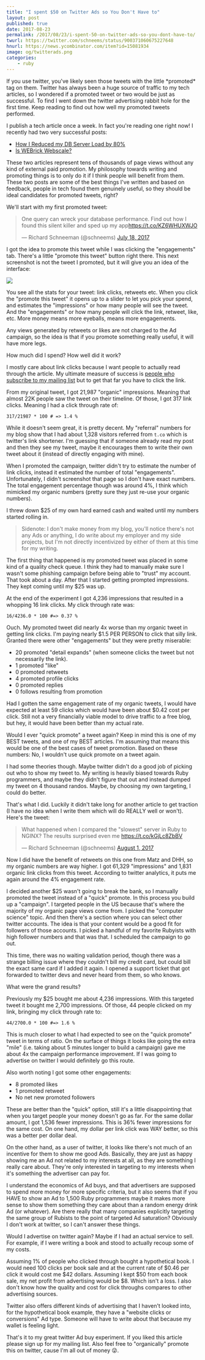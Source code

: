 ```yaml
---
title: "I spent $50 on Twitter Ads so You Don't Have to"
layout: post
published: true
date: 2017-08-23
permalink: /2017/08/23/i-spent-50-on-twitter-ads-so-you-dont-have-to/
twurl: https://twitter.com/schneems/status/900371060675227648
hnurl: https://news.ycombinator.com/item?id=15081934
image: og/twitterads.png
categories:
    - ruby
---
```


If you use twitter, you've likely seen those tweets with the little \*promoted* tag on them. Twitter has always been a huge source of traffic to my tech articles, so I wondered if a promoted tweet or two would be just as successful. To find I went down the twitter advertising rabbit hole for the first time. Keep reading to find out how well my promoted tweets performed.

I publish a tech article once a week. In fact you're reading one right now! I recently had two very successful posts:

- [How I Reduced my DB Server Load by 80%](https://www.schneems.com/2017/07/18/how-i-reduced-my-db-server-load-by-80/)
- [Is WEBrick Webscale?](https://www.schneems.com/2017/08/01/is-webrick-webscale/)

These two articles represent tens of thousands of page views without any kind of external paid promotion. My philosophy towards writing and promoting things is to only do it if I think people will benefit from them. These two posts are some of the best things I've written and based on feedback, people in tech found them genuinely useful, so they should be ideal candidates for promoted tweets, right?

We'll start with my first promoted tweet:

<blockquote class="twitter-tweet" data-lang="en"><p lang="en" dir="ltr">One query can wreck your database performance. Find out how I found this silent killer and sped up my app<a href="https://t.co/KZ6WHUXWJO">https://t.co/KZ6WHUXWJO</a></p>&mdash; Richard Schneeman (@schneems) <a href="https://twitter.com/schneems/status/887347146571345920">July 18, 2017</a></blockquote>
<script async src="//platform.twitter.com/widgets.js" charset="utf-8"></script>

I got the idea to promote this tweet while I was clicking the "engagements" tab. There's a little "promote this tweet" button right there.  This next screenshot is not the tweet I promoted, but it will give you an idea of the interface:

![](https://www.dropbox.com/s/t2qzn6dg4ivkxyc/Screenshot%202017-08-17%2010.21.13.png?dl=1)

You see all the stats for your tweet: link clicks, retweets etc. When you click the "promote this tweet" it opens up to a slider to let you pick your spend, and estimates the "impressions" or how many people will see the tweet. And the "engagements" or how many people will click the link, retweet, like, etc. More money means more eyeballs, means more engagements.

Any views generated by retweets or likes are not charged to the Ad campaign, so the idea is that if you promote something really useful, it will have more legs.

How much did I spend? How well did it work?

I mostly care about link clicks because I want people to actually read through the article. My ultimate measure of success is [people who subscribe to my mailing list](https://www.schneems.com/mailinglist) but to get that far you have to click the link.

From my original tweet, I got 21,987 "organic" impressions. Meaning that almost 22K people saw the tweet on their timeline. Of those, I got 317 link clicks. Meaning I had a click through rate of:

```
317/21987 * 100 # => 1.4 %
```

While it doesn't seem great, it is pretty decent. My "referral" numbers for my blog show that I had about 1,328 visitors referred from `t.co` which is twitter's link shortener. I'm guessing that if someone already read my post and then they see my tweet, maybe it encourages them to write their own tweet about it (instead of directly engaging with mine).

When I promoted the campaign, twitter didn't try to estimate the number of link clicks, instead it estimated the number of total "engagements". Unfortunately, I didn't screenshot that page so I don't have exact numbers. The total engagement percentage though was around 4%, I think which mimicked my organic numbers (pretty sure they just re-use your organic numbers).

I threw down $25 of my own hard earned cash and waited until my numbers started rolling in.

> Sidenote: I don't make money from my blog, you'll notice there's not any Ads or anything, I do write about my employer and my side projects, but I'm not directly incentivized by either of them at this time for my writing.

The first thing that happened is my promoted tweet was placed in some kind of a quality check queue. I think they had to manually make sure I wasn't some phishing campaign before being able to "trust" my account. That took about a day. After that I started getting prompted impressions. They kept coming until my $25 was up.

At the end of the experiment I got 4,236 impressions that resulted in a whopping 16 link clicks. My click through rate was:

```
16/4236.0 * 100 #=> 0.37 %
```

Ouch. My promoted tweet did nearly 4x worse than my organic tweet in getting link clicks. I'm paying nearly $1.5 PER PERSON to click that silly link. Granted there were other "engagements" but they were pretty miserable:

- 20 promoted "detail expands" (when someone clicks the tweet but not necessarily the link).
- 1 promoted "like"
- 0 promoted retweets
- 4 promoted profile clicks
- 0 promoted replies
- 0 follows resulting from promotion

Had I gotten the same engagement rate of my organic tweets, I would have expected at least 59 clicks which would have been about $0.42 cost per click. Still not a very financially viable model to drive traffic to a free blog, but hey, it would have been better than my actual rate.

Would I ever "quick promote" a tweet again? Keep in mind this is one of my BEST tweets, and one of my BEST articles. I'm assuming that means this would be one of the best cases of tweet promotion. Based on these numbers: No, I wouldn't use quick promote on a tweet again.

I had some theories though. Maybe twitter didn't do a good job of picking out who to show my tweet to. My writing is heavily biased towards Ruby programmers, and maybe they didn't figure that out and instead dumped my tweet on 4 thousand randos. Maybe, by choosing my own targeting, I could do better.

That's what I did. Luckily it didn't take long for another article to get traction (I have no idea when I write them which will do REALLY well or won't). Here's the tweet:

<blockquote class="twitter-tweet" data-lang="en"><p lang="en" dir="ltr">What happened when I compared the &quot;slowest&quot; server in Ruby to NGINX? The results surprised even me <a href="https://t.co/kGjLc8ZbBV">https://t.co/kGjLc8ZbBV</a></p>&mdash; Richard Schneeman (@schneems) <a href="https://twitter.com/schneems/status/892470634281930752">August 1, 2017</a></blockquote>
<script async src="//platform.twitter.com/widgets.js" charset="utf-8"></script>

Now I did have the benefit of retweets on this one from Matz and DHH, so my organic numbers are way higher. I got 61,329 "impressions" and 1,831 organic link clicks from this tweet. According to twitter analytics, it puts me again around the 4% engagement rate.

I decided another $25 wasn't going to break the bank, so I manually promoted the tweet instead of a "quick" promote. In this process you build up a "campaign". I targeted people in the US because that's where the majority of my organic page views come from. I picked the "computer science" topic. And then there's a section where you can select other twitter accounts. The idea is that your content would be a good fit for followers of those accounts. I picked a handful of my favorite Rubyists with high follower numbers and that was that. I scheduled the campaign to go out.

This time, there was no waiting validation period, though there was a strange billing issue where they couldn't bill my credit card, but could bill the exact same card if I added it again. I opened a support ticket that got forwarded to twitter devs and never heard from them, so who knows.

What were the grand results?

Previously my $25 bought me about 4,236 impressions. With this targeted tweet it bought me 2,700 impressions. Of those, 44 people clicked on my link, bringing my click through rate to:

```
44/2700.0 * 100 #=> 1.6 %
```

This is much closer to what I had expected to see on the "quick promote" tweet in terms of ratio. On the surface of things it looks like going the extra "mile" (i.e. taking about 5 minutes longer to build a campaign) gave me about 4x the campaign performance improvement. If I was going to advertise on twitter I would definitely go this route.

Also worth noting I got some other engagements:

- 8 promoted likes
- 1 promoted retweet
- No net new promoted followers

These are better than the "quick" option, still it's a little disappointing that when you target people your money doesn't go as far. For the same dollar amount, I got 1,536 fewer impressions. This is 36% fewer impressions for the same cost. On one hand, my dollar per link click was WAY better, so this was a better per dollar deal.

On the other hand, as a user of twitter, it looks like there's not much of an incentive for them to show me good Ads. Basically, they are just as happy showing me an Ad not related to my interests at all, as they are something I really care about. They're only interested in targeting to my interests when it's something the advertiser can pay for.

I understand the economics of Ad buys, and that advertisers are supposed to spend more money for more specific criteria, but it also seems that if you HAVE to show an Ad to 1,500 Ruby programmers maybe it makes more sense to show them something they care about than a random energy drink Ad (or whatever). Are there really that many companies explicitly targeting the same group of Rubists to the point of targeted Ad saturation? Obviously I don't work at twitter, so I can't answer these things.

Would I advertise on twitter again? Maybe if I had an actual service to sell. For example, if I were writing a book and stood to actually recoup some of my costs.

Assuming 1% of people who clicked through bought a hypothetical book. I would need 100 clicks per book sale and at the current rate of $0.46 per click it would cost me $42 dollars. Assuming I kept $50 from each book sale, my net profit from advertising would be $8. Which isn't a loss. I also don't know how the quality and cost for click throughs compares to other advertising sources.

Twitter also offers different kinds of advertising that I haven't looked into, for the hypothetical book example, they have a "website clicks or conversions" Ad type. Someone will have to write about that because my wallet is feeling light.

That's it to my great twitter Ad buy experiment. If you liked this article please sign up for my mailing list. Also feel free to "organically" promote this on twitter, cause I'm all out of money 😜.
